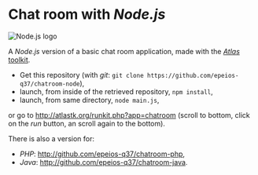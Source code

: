 # Chat room with *Node.js*

![Node.js logo](https://q37.info/download/assets/Node.png "Node.js")

A *Node.js* version of a basic chat room application, made with the [*Atlas* toolkit](https://atlastk.org/).

- Get this repository (with *git*: `git clone https://github.com/epeios-q37/chatroom-node`),
- launch, from inside of the retrieved repository, `npm install`,
- launch, from same directory, `node main.js`,

or go to <http://atlastk.org/runkit.php?app=chatroom> (scroll to bottom, click on the *run* button, an scroll again to the bottom).

There is also a version for:

* *PHP*: <http://github.com/epeios-q37/chatroom-php>,
* *Java*: <http://github.com/epeios-q37/chatroom-java>.
